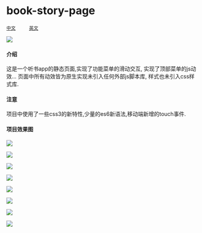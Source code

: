 # book-story-page

[`中文`](./README.zh.md)&nbsp; &nbsp;&nbsp;&nbsp;&nbsp;&nbsp;&nbsp;
[`英文`](./README.md)

![](https://gitee.com/bear-dad/image/raw/master/blog/version.png)

#### 介绍

这是一个听书app的静态页面,实现了功能菜单的滑动交互, 实现了顶部菜单的js动效... 页面中所有动效皆为原生实现未引入任何外部js脚本库, 样式也未引入css样式库.

#### 注意

项目中使用了一些css3的新特性,少量的es6新语法,移动端新增的touch事件.

#### 项目效果图

![](https://gitee.com/bear-dad/image/raw/master/blog/Screenshot_20220603_101531_com.huawei.browser_edi.jpg)

![](https://gitee.com/bear-dad/image/raw/master/blog/Screenshot_20220603_101630_com.huawei.browser_edi.jpg)

![](https://gitee.com/bear-dad/image/raw/master/blog/Screenshot_20220603_101616_com.huawei.browser_edi.jpg)

![](https://gitee.com/bear-dad/image/raw/master/blog/Screenshot_20220603_101608_com.huawei.browser_edi.jpg)

![](https://gitee.com/bear-dad/image/raw/master/blog/Screenshot_20220603_101600_com.huawei.browser_edi.jpg)

![](https://gitee.com/bear-dad/image/raw/master/blog/Screenshot_20220603_101552_com.huawei.browser_edi.jpg)

![](https://gitee.com/bear-dad/image/raw/master/blog/Screenshot_20220603_101544_com.huawei.browser_edi.jpg)

![](https://gitee.com/bear-dad/image/raw/master/blog/Screenshot_20220603_101538_com.huawei.browser_edi.jpg)
